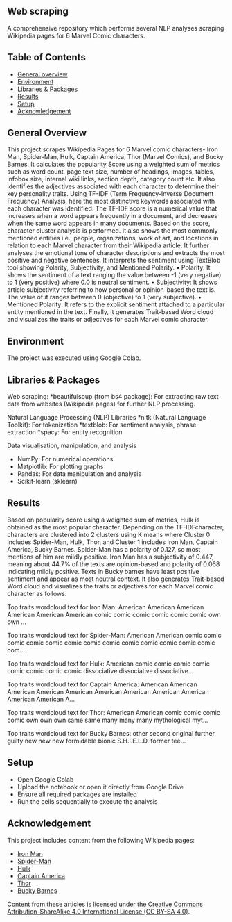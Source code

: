 ## Web scraping

A comprehensive repository which performs several NLP analyses scraping Wikipedia pages for 6 Marvel Comic characters.

## Table of Contents

* [General overview](#general-overview)
* [Environment](#environment)
* [Libraries & Packages](#libraries-&-packages)
* [Results](#results)
* [Setup](#setup)
* [Acknowledgement](#acknowledgement)

## General Overview

This project scrapes Wikipedia Pages for 6 Marvel comic characters- Iron Man, Spider-Man, Hulk, Captain America, Thor (Marvel Comics), and Bucky Barnes. It calculates the popularity Score using a weighted sum of metrics such as word count, page text size, number of headings, images, tables, infobox size, internal wiki links, section depth, category count etc. It also identifies the adjectives associated with each character to determine their key personality traits. Using TF-IDF (Term Frequency-Inverse Document Frequency) Analysis, here the most distinctive keywords associated with each character was identified. The TF-IDF score is a numerical value that increases when a word appears frequently in a document, and decreases when the same word appears in many documents. Based on the score, character cluster analysis is performed. It also shows the most commonly mentioned entities i.e., people, organizations, work of art, and locations in relation to each Marvel character from their Wikipedia article. It further analyses the emotional tone of character descriptions and extracts the most positive and negative sentences. It interprets the sentiment using TextBlob tool showing Polarity, Subjectivity, and Mentioned Polarity.
•	Polarity: It shows the sentiment of a text ranging the value between -1 (very negative) to 1 (very positive) where 0.0 is neutral sentiment.
•	Subjectivity: It shows article subjectivity referring to how personal or opinion-based the text is. The value of it ranges between 0 (objective) to 1 (very subjective).
•	Mentioned Polarity: It refers to the explicit sentiment attached to a particular entity mentioned in the text.
Finally, it generates Trait-based Word cloud and visualizes the traits or adjectives for each Marvel comic character.

## Environment

The project was executed using Google Colab.

## Libraries & Packages 

Web scraping: 
*beautifulsoup (from bs4 package): For extracting raw text data from websites (Wikipedia pages) for further NLP processing.

Natural Language Processing (NLP) Libraries
*nltk (Natural Language Toolkit): For tokenization
*textblob: For sentiment analysis, phrase extraction
*spacy: For entity recognition

Data visualisation, manipulation, and analysis
* NumPy: For numerical operations
* Matplotlib: For plotting graphs
* Pandas: For data manipulation and analysis
* Scikit-learn (sklearn)
  

## Results

Based on popularity score using a weighted sum of metrics, Hulk is obtained as the most popular character. Depending on the TF-IDFcharacter, characters are clustered into 2 clusters using K means where Cluster 0 includes Spider-Man, Hulk, Thor, and Cluster 1 includes Iron Man, Captain America, Bucky Barnes. 
Spider-Man has a polarity of 0.127, so most mentions of him are mildly positive. Iron Man has a subjectivity of 0.447, meaning about 44.7% of the texts are opinion-based and polarity of 0.068 indicating mildly positive. Texts in Bucky barnes have least positive sentiment and appear as most neutral context.
It also generates Trait-based Word cloud and visualizes the traits or adjectives for each Marvel comic character as follows:

Top traits wordcloud text for Iron Man: American American American American American American  comic comic comic comic comic comic  own own ...

Top traits wordcloud text for Spider-Man: American American  comic comic comic comic comic comic comic comic comic comic comic comic comic com...

Top traits wordcloud text for Hulk: American  comic comic comic comic comic comic comic comic  dissociative dissociative dissociative...

Top traits wordcloud text for Captain America: American American American American American American American American American American American A...

Top traits wordcloud text for Thor: American American  comic comic comic comic  own own own  same same  many many many  mythological myt...

Top traits wordcloud text for Bucky Barnes: other  second  original  further  guilty  new new new  formidable  bionic  S.H.I.E.L.D.  former  tee...


## Setup

* Open Google Colab
* Upload the notebook or open it directly from Google Drive
* Ensure all required packages are installed
* Run the cells sequentially to execute the analysis

## Acknowledgement

This project includes content from the following Wikipedia pages:

- [Iron Man]('https://en.wikipedia.org/wiki/Iron_Man')
- [Spider-Man]('https://en.wikipedia.org/wiki/Spider-Man')
- [Hulk]('https://en.wikipedia.org/wiki/Hulk')
- [Captain America]('https://en.wikipedia.org/wiki/Captain_America')
- [Thor]('https://en.wikipedia.org/wiki/Thor_(Marvel_Comics)')
- [Bucky Barnes]('https://en.wikipedia.org/wiki/Bucky_Barnes')

Content from these articles is licensed under the [Creative Commons Attribution-ShareAlike 4.0 International License (CC BY-SA 4.0)](https://creativecommons.org/licenses/by-sa/4.0/).










